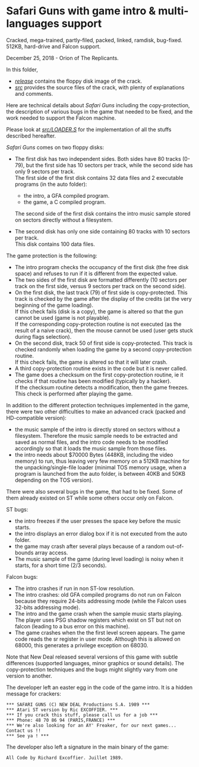 # Safari Guns with game intro & multi-languages support

Cracked, mega-trained, partly-filed, packed, linked, ramdisk, bug-fixed.  
512KB, hard-drive and Falcon support.

December 25, 2018 - Orion of The Replicants.

In this folder,
- *[release](release)* contains the floppy disk image of the crack.
- *[src](src)* provides the source files of the crack,
with plenty of explanations and comments.

Here are technical details about *Safari Guns* including the copy-protection,
the description of various bugs in the game that needed to be fixed,
and the work needed to support the Falcon machine.

Please look at *[src/LOADER.S](src/LOADER.S)* for the implementation of all the stuffs described hereafter.

*Safari Guns* comes on two floppy disks:
- The first disk has two independent sides. Both sides have 80 tracks
  (0-79), but the first side has 10 sectors per track, while the second
  side has only 9 sectors per track.  
  The first side of the first disk contains 32 data files and
  2 executable programs (in the auto folder):
  - the intro, a GFA compiled program.
  - the game, a C compiled program.  
  
  The second side of the first disk contains the intro music sample
  stored on sectors directly without a filesystem.  
- The second disk has only one side containing 80 tracks with 10 sectors
  per track.  
  This disk contains 100 data files.

The game protection is the following:
- The intro program checks the occupancy of the first disk (the free disk
  space) and refuses to run if it is different from the expected value.
- The two sides of the first disk are formatted differently (10 sectors
  per track on the first side, versus 9 sectors per track on the second
  side).
- On the first disk, the last track (79) of first side is copy-protected.
  This track is checked by the game after the display of the credits
  (at the very beginning of the game loading).  
  If this check fails (disk is a copy), the game is altered so that the
  gun cannot be used (game is not playable).  
  If the corresponding copy-protection routine is not executed (as the
  result of a naive crack), then the mouse cannot be used (user gets
  stuck during flags selection).
- On the second disk, track 50 of first side is copy-protected.
  This track is checked randomly when loading the game by a second
  copy-protection routine.  
  If this check fails, the game is altered so that it will later crash.
- A third copy-protection routine exists in the code but it is never
  called.
- The game does a checksum on the first copy-protection routine, ie it
  checks if that routine has been modified (typically by a hacker).  
  If the checksum routine detects a modification, then the game freezes.
  This check is performed after playing the game.

In addition to the different protection techniques implemented in the
game, there were two other difficulties to make an advanced crack
(packed and HD-compatible version):
- the music sample of the intro is directly stored on sectors without a
  filesystem. Therefore the music sample needs to be extracted and saved
  as normal files, and the intro code needs to be modified accordingly
  so that it loads the music sample from those files.
- the intro needs about $70000 Bytes (448KB, including the video memory)
  to run, thus leaving very few memory on a 512KB machine for the
  unpacking/single-file loader (minimal TOS memory usage, when a program
  is launched from the auto folder, is between 40KB and 50KB depending
  on the TOS version).

There were also several bugs in the game, that had to be fixed. Some of them already existed
on ST while some others occur only on Falcon.

ST bugs:
- the intro freezes if the user presses the space key before the music
  starts.
- the intro displays an error dialog box if it is not executed from the
  auto folder.
- the game may crash after several plays because of a random
  out-of-bounds array access.
- The music sample of the game (during level loading) is noisy when it
  starts, for a short time (2/3 seconds). 

Falcon bugs:
- The intro crashes if run in non ST-low resolution.
- The intro crashes: old GFA compiled programs do not run on Falcon
  because they require 24-bits addressing mode (while the Falcon uses
  32-bits addressing mode).
- The intro and the game crash when the sample music starts playing.
  The player uses PSG shadow registers which exist on ST but not on
  falcon (leading to a bus error on this machine).
- The game crashes when the the first level screen appears.
  The game code reads the sr register in user mode. Although this
  is allowed on 68000, this generates a privilege exception on 68030.

Note that New Deal released several versions of this game with subtle
differences (supported languages, minor graphics or sound details).
The copy-protection techniques and the bugs might slightly vary from
one version to another.

The developer left an easter egg in the code of the game intro.
It is a hidden message for crackers:

    *** SAFARI GUNS (C) NEW DEAL Productions S.A. 1989 ***
    *** Atari ST version by Ric EXCOFFIER. ***
    *** If you crack this stuff, please call us for a job ***
    *** Phone: 48 70 86 94 (PARIS,FRANCE) ***
    *** We're also looking for an AY' Freaker, for our next games... Contact us !!
    *** See ya ! ***

The developer also left a signature in the main binary of the game:

    All Code by Richard Excoffier. Juillet 1989.
